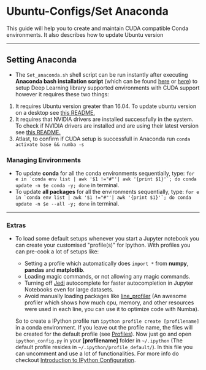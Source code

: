 # Ubuntu-Configs/Set Anaconda

This guide will help you to create and maintain CUDA compatible Conda environments. It also describes how to update Ubuntu version  

--------------------------
## Setting Anaconda 
* The ```Set_anaconda.sh``` shell script can be run instantly after executing __Anaconda bash installation script__ (which can be found [here](https://docs.anaconda.com/anaconda/install/linux/) or [here](https://www.digitalocean.com/community/tutorials/how-to-install-anaconda-on-ubuntu-18-04-quickstart)) to setup Deep Learning library supported environments with CUDA support however it requires these two things: 
1. It requires Ubuntu version greater than 16.04. To update ubuntu version on a desktop see [this README.](https://github.com/anshuljain21120/Exports-and-configs/blob/add-psensor-config/Ubuntu/README.md)
2. It requires that NVIDIA drivers are installed successfully in the system. To check if NVIDIA drivers are installed and are using their latest version see [this README.](https://github.com/anshuljain21120/Exports-and-configs/blob/add-psensor-config/Ubuntu/README.md)     
3. Atlast, to confirm if CUDA setup is successfull in Anaconda run ```conda activate base && numba -s``` 

### Managing Environments
* To update __conda__ for all the conda environments sequentially, type: ```for e in `conda env list | awk '$1 !="#"'| awk '{print $1}'`; do conda update -n $e conda -y; done``` in terminal.
* To update __all packages__ for all the environments sequentially, type: ```for e in `conda env list | awk '$1 !="#"'| awk '{print $1}'`; do conda update -n $e --all -y; done``` in terminal.

---------------------------
### Extras
* To load some default setups whenever you start a Jupyter notebook you can create your customised "profile(s)" for Ipython. With profiles you can pre-cook a lot of setups like:
  * Setting a profile which automatically does `import *` from **numpy**, **pandas** and **matplotlib**.
  * Loading magic commands, or not allowing any magic commands.
  * Turning off [Jedi](https://jedi.readthedocs.io/en/latest/) autocomplete for faster autocompletion in Jupyter Notebooks even for large datasets.
  * Avoid manually loading packages like [line_profiler](https://jakevdp.github.io/PythonDataScienceHandbook/01.07-timing-and-profiling.html#Line-By-Line-Profiling-with-%lprun) (An awesome profiler which shows how much cpu, memory, and other resources were used in each line, you can use it to optimize code with Numba). 

  So to create a IPython profile run `ipython profile create [profilename]` in a conda environment. If you leave out the profile name, the files will be created for the default profile (see [Profiles](https://ipython.org/ipython-doc/stable/config/intro.html#profiles)). Now just go and open `ipython_config.py` in your **[profilename]** folder in `~/.ipython` (The default profile resides in `~/.ipython/profile_default/`). In this file you can uncomment and use a lot of functionalities. For more info do checkout [Introduction to IPython Configuration](https://ipython.org/ipython-doc/stable/config/intro.html).
